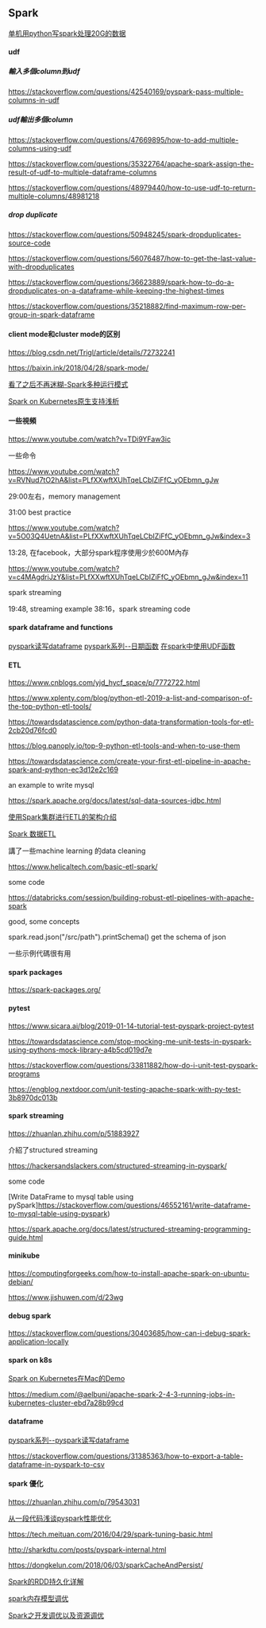 ## Spark

[单机用python写spark处理20G的数据](https://zhuanlan.zhihu.com/p/61970650)


#### udf

##### 輸入多個column到udf
https://stackoverflow.com/questions/42540169/pyspark-pass-multiple-columns-in-udf

##### udf輸出多個column
https://stackoverflow.com/questions/47669895/how-to-add-multiple-columns-using-udf

https://stackoverflow.com/questions/35322764/apache-spark-assign-the-result-of-udf-to-multiple-dataframe-columns

https://stackoverflow.com/questions/48979440/how-to-use-udf-to-return-multiple-columns/48981218

##### drop duplicate

https://stackoverflow.com/questions/50948245/spark-dropduplicates-source-code

https://stackoverflow.com/questions/56076487/how-to-get-the-last-value-with-dropduplicates

https://stackoverflow.com/questions/36623889/spark-how-to-do-a-dropduplicates-on-a-dataframe-while-keeping-the-highest-times

https://stackoverflow.com/questions/35218882/find-maximum-row-per-group-in-spark-dataframe


#### client mode和cluster mode的区别

https://blog.csdn.net/Trigl/article/details/72732241

https://baixin.ink/2018/04/28/spark-mode/

[看了之后不再迷糊-Spark多种运行模式](https://www.jianshu.com/p/65a3476757a5)

[Spark on Kubernetes原生支持浅析](https://www.jishuwen.com/d/23wg)

#### 一些視頻

https://www.youtube.com/watch?v=TDi9YFaw3ic

一些命令

https://www.youtube.com/watch?v=RVNud7tO2hA&list=PLfXXwftXUhTqeLCbIZiFfC_yOEbmn_gJw

29:00左右，memory management

31:00 best practice

https://www.youtube.com/watch?v=5O03Q4UetnA&list=PLfXXwftXUhTqeLCbIZiFfC_yOEbmn_gJw&index=3

13:28, 在facebook，大部分spark程序使用少於600M內存

https://www.youtube.com/watch?v=c4MAgdriJzY&list=PLfXXwftXUhTqeLCbIZiFfC_yOEbmn_gJw&index=11

spark streaming

19:48, streaming example
38:16，spark streaming code

#### spark dataframe and functions

[pyspark读写dataframe](https://zhuanlan.zhihu.com/p/34901558)
[pyspark系列--日期函数](https://zhuanlan.zhihu.com/p/34901927)
[在spark中使用UDF函数](https://zhuanlan.zhihu.com/p/64410979)

#### ETL

https://www.cnblogs.com/yjd_hycf_space/p/7772722.html

https://www.xplenty.com/blog/python-etl-2019-a-list-and-comparison-of-the-top-python-etl-tools/

https://towardsdatascience.com/python-data-transformation-tools-for-etl-2cb20d76fcd0

https://blog.panoply.io/top-9-python-etl-tools-and-when-to-use-them

https://towardsdatascience.com/create-your-first-etl-pipeline-in-apache-spark-and-python-ec3d12e2c169

an example to write mysql

https://spark.apache.org/docs/latest/sql-data-sources-jdbc.html

[使用Spark集群进行ETL的架构介绍](https://blog.csdn.net/zbc1090549839/article/details/54407876)

[Spark 数据ETL](https://blog.csdn.net/u011204847/article/details/51247306)

講了一些machine learning 的data cleaning

https://www.helicaltech.com/basic-etl-spark/

some code

https://databricks.com/session/building-robust-etl-pipelines-with-apache-spark

good, some concepts

spark.read.json("/src/path").printSchema() get the schema of json

一些示例代碼很有用

#### spark packages

https://spark-packages.org/

#### pytest

https://www.sicara.ai/blog/2019-01-14-tutorial-test-pyspark-project-pytest

https://towardsdatascience.com/stop-mocking-me-unit-tests-in-pyspark-using-pythons-mock-library-a4b5cd019d7e

https://stackoverflow.com/questions/33811882/how-do-i-unit-test-pyspark-programs

https://engblog.nextdoor.com/unit-testing-apache-spark-with-py-test-3b8970dc013b

#### spark streaming

https://zhuanlan.zhihu.com/p/51883927

介紹了structured streaming

https://hackersandslackers.com/structured-streaming-in-pyspark/

some code

[Write DataFrame to mysql table using pySpark]https://stackoverflow.com/questions/46552161/write-dataframe-to-mysql-table-using-pyspark)

https://spark.apache.org/docs/latest/structured-streaming-programming-guide.html


#### minikube

https://computingforgeeks.com/how-to-install-apache-spark-on-ubuntu-debian/

https://www.jishuwen.com/d/23wg


#### debug spark

https://stackoverflow.com/questions/30403685/how-can-i-debug-spark-application-locally

#### spark on k8s
[Spark on Kubernetes在Mac的Demo](https://zhuanlan.zhihu.com/p/64242678)

https://medium.com/@aelbuni/apache-spark-2-4-3-running-jobs-in-kubernetes-cluster-ebd7a28b99cd

#### dataframe
[pyspark系列--pyspark读写dataframe](https://zhuanlan.zhihu.com/p/34901558)

https://stackoverflow.com/questions/31385363/how-to-export-a-table-dataframe-in-pyspark-to-csv

#### spark 優化

https://zhuanlan.zhihu.com/p/79543031

[从一段代码浅谈pyspark性能优化](从一段代码浅谈pyspark性能优化)

https://tech.meituan.com/2016/04/29/spark-tuning-basic.html

http://sharkdtu.com/posts/pyspark-internal.html

https://dongkelun.com/2018/06/03/sparkCacheAndPersist/

[Spark的RDD持久化详解](https://zhuanlan.zhihu.com/p/61555283)

[spark内存模型调优](https://zhuanlan.zhihu.com/p/86297292)

[Spark之开发调优以及资源调优](https://zhuanlan.zhihu.com/p/61598086)







